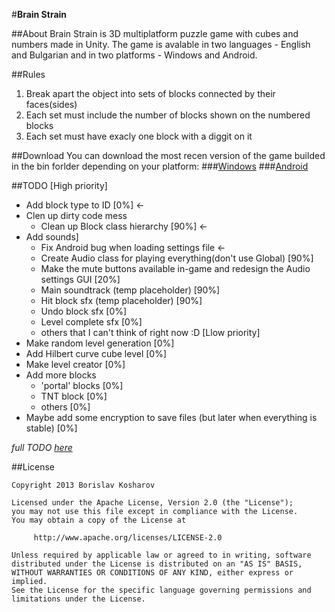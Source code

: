 #__Brain Strain__

##About
Brain Strain is 3D multiplatform puzzle game with cubes and numbers made in Unity.
The game is avalable in two languages - English and Bulgarian and in two platforms - Windows and Android.

##Rules
1. Break apart the object into sets of blocks connected by their faces(sides)
2. Each set must include the number of blocks shown on the numbered blocks
3. Each set must have exacly one block with a diggit on it

##Download
You can download the most recen version of the game builded in the bin forlder depending on your platform:
###[Windows][]
###[Android][]

##TODO
[High priority]
- Add block type to ID [0%] <-
- Clen up dirty code mess
  - Clean up Block class hierarchy [90%] <-
- Add sounds]
  - Fix Android bug when loading settings file <-
  - Create Audio class for playing everything(don't use Global) [90%]
  - Make the mute buttons available in-game and redesign the Audio settings GUI [20%]
  - Main soundtrack (temp placeholder) [90%]
  - Hit block sfx (temp placeholder) [90%]
  - Undo block sfx [0%]
  - Level complete sfx [0%]
  - others that I can't think of right now :D
[Llow priority]
- Make random level generation [0%]
- Add Hilbert curve cube level [0%]
- Make level creator [0%]
- Add more blocks
  - 'portal' blocks [0%]
  - TNT block [0%]
  - others [0%]
- Maybe add some encryption to save files (but later when everything is stable) [0%]

*full TODO [here][todo]*

##License
  ```
  Copyright 2013 Borislav Kosharov

  Licensed under the Apache License, Version 2.0 (the "License");
  you may not use this file except in compliance with the License.
  You may obtain a copy of the License at

       http://www.apache.org/licenses/LICENSE-2.0

  Unless required by applicable law or agreed to in writing, software
  distributed under the License is distributed on an "AS IS" BASIS,
  WITHOUT WARRANTIES OR CONDITIONS OF ANY KIND, either express or implied.
  See the License for the specific language governing permissions and
  limitations under the License.
  ```
  
[windows]: https://github.com/nikibobi/BrainStrain/tree/master/bin/Windows
[android]: https://github.com/nikibobi/BrainStrain/tree/master/bin/Android
[todo]: https://github.com/nikibobi/BrainStrain/blob/master/src/Assets/TODO.txt
